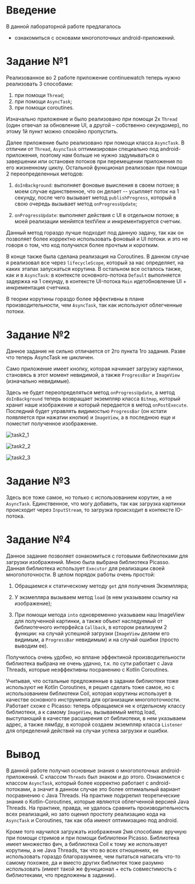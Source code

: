 # Введение
В данной лабораторной работе предлагалось 
* ознакомиться с основами многопоточных android-приложений.

# Задание №1

Реализованное во 2 работе приложение continuewatch теперь нужно реализовать 3 способами:

1. при помощи `Thread`;
2. при помощи `AsyncTask`;
3. при помощи coroutines.

Изначально приложение и было реализовано при помощи 2х `Thread` (один отвечал за обновление UI, а
другой – собственно секундомер), по этому 1й пункт можно спокойно пропустить.

Далее приложение было реализовано при помощи класса `AsyncTask`. В отличии от `Thread`, `AsyncTask`
оптимизирован специально под android-приложения, поэтому нам больше не нужно задумываться о
завершении или остановке потоков при перемещении приложения по его жизненному циклу. Остальной
функционал реализован при помощи 2 переопределенных методов:

1. `doInBackground`: выполняет фоновые выисления в своем потоке; в моем случае единственное, что он
делает -- усыпляет поток на 1 секунду, после чего вызывает метод `publishProgress`, который в свою
очередь вызывает метод `onProgressUpdate`;

2. `onProgressUpdate`: выполняет действия с UI в отдельном потоке; в моей реализации менйятся
textView и инкрементируется счетчик.

Данный метод гораздо лучше подходит под данную задачу, так как он позволяет более корректно
использовать фоновый и UI потоки. и это не говоря о том, что код получился более прочтым и коротким.

В конце также была сделана реализация на Coroutines. В данном случае я реализовал все через
`lifecycleScope`, который за нас определяет, на каких этапах запускаться корутина. В остальном
все осталось также, как и в `AsyncTask`: в контексте основного-потока `Default` выполняется задержка
 на 1 секунду, в контексте UI-потока `Main` идетобновление UI + инкрементация счетчика.

В теории корутины гораздо более эффективны в плане производительности, чем `AsyncTask`, так как
используют облегченные потоки.

# Задание №2

Данное задание не сильно отличается от 2го пункта 1го задания. Разве что теперь AsyncTask не
цикличен.

Само приложение имеет кнопку, которая начинает загрузку картинки, становясь в этот момент невидимой,
а также `ProgressBar` и `ImageView` (изначально невидимые).

Здесь не будет переопределяться метод `onProgressUpdate`, а метод `doInBackground` теперь
возвращает экземпляр класса `Bitmap`, который хранит наше изображение и который передается в
метод `onPostExecute`. Последний будет управлять видимостью `ProgressBar` (он кстати появляется
при нажатии кнопки) и `ImageView`, а в последнюю еще и поместит полученное изображение.

![task2_1](./img/lab6_task2_1.png)

![task2_2](./img/lab6_task2_2.png)

![task2_3](./img/lab6_task2_3.png)

# Задание №3

Здесь все тоже самое, но только с использованием корутин, а не `AsyncTask`. Единственное, что могу
добавить, так как загрузка картинки происходит через `InputStream`, то загрузка происходит в
контексте IO-потока.

# Задание №4

Данное задание позволяет ознакомиться с готовыми библиотеками для загрузки изображений. Мною была
выбрана библиотека Picasso. Данная библиотека использует `Executor` для реализации своей
многопоточности. В целом порядок работы очень простой:

1. Обращаемся к статическому методу `get` для получения Экземпляра;

2. У экзмепляра вызываем метод `load` (в нем указываем ссылку на изображение);

3. При помощи метода `into` одновременно указываем наш ImageView для полученной картинки, а также
объект наследуемый от библиотечного интерфейса `Callback`, в котором реализуем 2 функции: на случай
успешной загрузки (`ImageView` делаем его видимым, а `ProgressBar` невидимым) и на
случай ошибки (просто выводим ее).

Получилось очень удобно, но вплане эффектиной производительности библиотека выбрана не очень удачно,
т.к. по сути работает с Java Threads, которые неэффективны посранению с Kotlin Coroutines.

Учитывая, что остальные предложенные в задании библиотеки тоже используют не Kotlin Coroutines,
я решил сделать тоже самое, но с использованием библиотеки Coil, которая корутины использует в
качестве основного инструмента для организации многопоточности. Работает схоже с Picasso: теперь
обращаемся не к отдельному классу библиотеки, а к самому `ImageView`, вызываемый метод load,
выступающий в качестве расширения от библиотеки, в нем указываем адрес, а также лямбду, в которой
создаем экземпляр класса `Listener` для определений действий на случаи успеха загрузки и ошибки.

# Вывод

В данной работе получил основные знания о многопоточных android-приложений. С классом `Threads` был
знаком и до этого. Ознакомился с классом `AsyncTask`, который более корректно работает с
android-потоками, а значит в данном случае это более оптимальный вариант посравнению с Java Threads.
На практике подкрепил теоретические знания о Kotlin-Coroutines, которые являются облегченной версией
 Java Threads. На практике, правда, не удалось сравнить производительность всех реализаций, но
зато оценил простоту реализацию кода на `AsyncTask` и Coroutines, так как оба имеют оптимизацию под
android.

Кроме того научился загружать изображения 2мя способами: вручную при помощи стримов и при помощи
библиотеки Picasso. Библиотека имеет множество фич, а библиотека Coil к тому же использвует
корутины, а не Java Threads, так что во всех отношениях, ее использовать гораздо благоразумнее,
чем пытаться написать что-то самому похожее, да и вместо других библиотек тоже разумно использовать
(имеет такой же функционал + есть совместимость с библиотеками, что предложены в задании).
